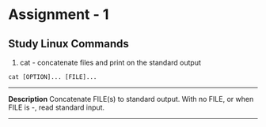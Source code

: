 # Assignment - 1
## Study Linux Commands

1. cat - concatenate files and print on the standard output

```
cat [OPTION]... [FILE]...
```
---
**Description**
Concatenate FILE(s) to standard output.
With no FILE, or when FILE is -, read standard input.

---
